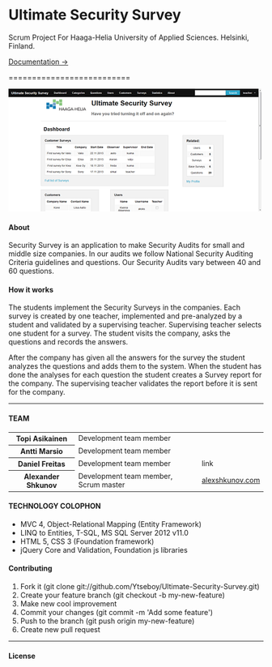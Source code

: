 <h1>Ultimate Security Survey</h1>

Scrum Project For Haaga-Helia University of Applied Sciences.
Helsinki, Finland.
	
<a href="https://github.com/Ytseboy/Ultimate-Security-Survey/tree/master/Documentation#documentation---ultimate-security-survey" >
	Documentation &rarr;</a>

==========================

﻿<img src="/USS_screen.PNG"/>

<h4>About</h4>

Security Survey is an application to make Security Audits for small and middle size companies. 
In our audits we follow National Security Auditing Criteria guidelines and questions. 
Our Security Audits vary between 40 and 60 questions.

<h4>How it works</h4>

The students implement the Security Surveys in the companies. Each
survey is created by one teacher, implemented and pre-analyzed by
a student and validated by a supervising teacher. Supervising teacher
selects one student for a survey. The student visits the company, asks
the questions and records the answers.

After the company has given all the answers for the survey the
student analyzes the questions and adds them to the system.
When the student has done the analyses for each question the student
creates a Survey report for the company. The supervising teacher
validates the report before it is sent for the company.

<hr />

<h4>TEAM</h4>
<table>
   <tr>
   	<th>Topi Asikainen</th>
   	<td>Development team member</td>
   	<td></td>
   </tr>
   <tr>
   	<th>Antti Marsio</th>
   	<td>Development team member</td>
   	<td></td>
   </tr>
   <tr>
   	<th>Daniel Freitas</th>
   	<td>Development team member</td>
   	<td>link</td>
   </tr>
   <tr>
   	<th>Alexander Shkunov</th>
   	<td>Development team member, Scrum master</td>
   	<td><a href="http://alexshkunov.com/" target="_blank" >alexshkunov.com</a></td>
   </tr>
</table>

<h4>TECHNOLOGY COLOPHON</h4>
<ul>
   <li>MVC 4, Object-Relational Mapping (Entity Framework)</li>
   <li>LINQ to Entities, T-SQL, MS SQL Server 2012 v11.0</li>
   <li>HTML 5, CSS 3 (Foundation framework)</li>
   <li>jQuery Core and Validation, Foundation js libraries</li>
</ul>

<h4>Contributing</h4>
<ol>
    <li>Fork it (git clone git://github.com/Ytseboy/Ultimate-Security-Survey.git)</li>
    <li>Create your feature branch (git checkout -b my-new-feature)</li>
    <li>Make new cool improvement</li>
    <li>Commit your changes (git commit -m 'Add some feature')</li>
    <li>Push to the branch (git push origin my-new-feature)</li>
    <li>Create new pull request</li>
</ol>

<hr />
<h4>License</h4>
